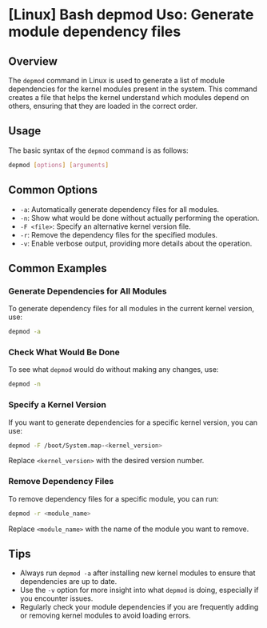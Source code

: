 # [Linux] Bash depmod Uso: Generate module dependency files

## Overview
The `depmod` command in Linux is used to generate a list of module dependencies for the kernel modules present in the system. This command creates a file that helps the kernel understand which modules depend on others, ensuring that they are loaded in the correct order.

## Usage
The basic syntax of the `depmod` command is as follows:

```bash
depmod [options] [arguments]
```

## Common Options
- `-a`: Automatically generate dependency files for all modules.
- `-n`: Show what would be done without actually performing the operation.
- `-F <file>`: Specify an alternative kernel version file.
- `-r`: Remove the dependency files for the specified modules.
- `-v`: Enable verbose output, providing more details about the operation.

## Common Examples

### Generate Dependencies for All Modules
To generate dependency files for all modules in the current kernel version, use:
```bash
depmod -a
```

### Check What Would Be Done
To see what `depmod` would do without making any changes, use:
```bash
depmod -n
```

### Specify a Kernel Version
If you want to generate dependencies for a specific kernel version, you can use:
```bash
depmod -F /boot/System.map-<kernel_version>
```
Replace `<kernel_version>` with the desired version number.

### Remove Dependency Files
To remove dependency files for a specific module, you can run:
```bash
depmod -r <module_name>
```
Replace `<module_name>` with the name of the module you want to remove.

## Tips
- Always run `depmod -a` after installing new kernel modules to ensure that dependencies are up to date.
- Use the `-v` option for more insight into what `depmod` is doing, especially if you encounter issues.
- Regularly check your module dependencies if you are frequently adding or removing kernel modules to avoid loading errors.